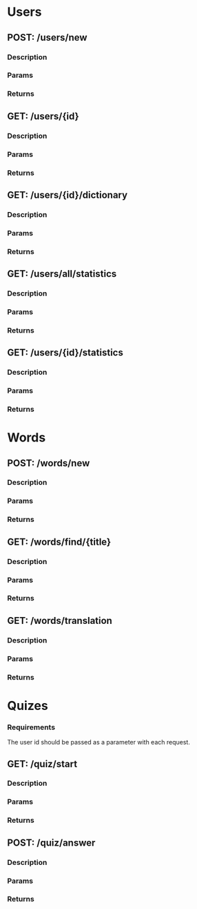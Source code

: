 # Users
## POST: /users/new
### Description
### Params
### Returns 
## GET: /users/{id}
### Description
### Params
### Returns 
## GET: /users/{id}/dictionary
### Description
### Params
### Returns 
## GET: /users/all/statistics
### Description
### Params
### Returns 
## GET: /users/{id}/statistics
### Description
### Params
### Returns 
# Words  
## POST: /words/new  
### Description
### Params
### Returns 
## GET: /words/find/{title}
### Description
### Params
### Returns 
## GET: /words/translation
### Description
### Params
### Returns 
# Quizes
### Requirements
The user id should be passed as a parameter with each request.
## GET: /quiz/start
### Description
### Params
### Returns 
## POST: /quiz/answer
### Description
### Params
### Returns 
<!-- TODO: add the missing endpoints and methods -->